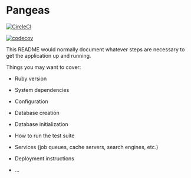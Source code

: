 # Pangeas

[![CircleCI](https://circleci.com/gh/felipefreitag/pangeas.svg?style=svg)](https://circleci.com/gh/felipefreitag/pangeas)

[![codecov](https://codecov.io/gh/felipefreitag/pangeas/branch/master/graph/badge.svg)](https://codecov.io/gh/felipefreitag/pangeas)

This README would normally document whatever steps are necessary to get the
application up and running.

Things you may want to cover:

* Ruby version

* System dependencies

* Configuration

* Database creation

* Database initialization

* How to run the test suite

* Services (job queues, cache servers, search engines, etc.)

* Deployment instructions

* ...
